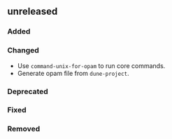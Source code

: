## unreleased

### Added

### Changed

- Use `command-unix-for-opam` to run core commands.
- Generate opam file from `dune-project`.

### Deprecated

### Fixed

### Removed
